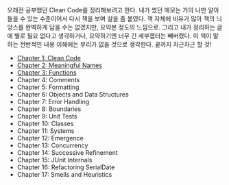 오래전 공부했던 Clean Code를 정리해보려고 한다. 내가 썼던 메모는 거의 나만 알아들을 수 있는 수준이어서 다시 책을 보며 살을 좀 붙였다. 책 자체에 비유가 많아 책의 늬앙스를 완벽하게 담을 수는 없겠지만, 요약본 정도의 느낌으로. 그리고 내가 정리하는 글에 별로 필요 없다고 생각하거나, 요약하기엔 너무 긴 세부챕터는 빼버렸다. 이 책이 말하는 전반적인 내용 이해에는 무리가 없을 것으로 생각한다. 끝까지 차근차근 할 것!

* [Chapter 1: Clean Code](Chapter1_Clean_Code.md)
* [Chapter 2: Meaningful Names](Chapter2_Meaningful_Names.md)
* [Chapter 3: Functions](Chapter3_Functions.md)
* Chapter 4: Comments
* Chapter 5: Formatting
* Chapter 6: Objects and Data Structures
* Chapter 7: Error Handling
* Chapter 8: Boundaries
* Chapter 9: Unit Tests
* Chapter 10: Classes
* Chapter 11: Systems
* Chapter 12: Emergence
* Chapter 13: Concurrency
* Chapter 14: Successive Refinement
* Chapter 15: JUnit Internals
* Chapter 16: Refactoring SerialDate
* Chapter 17: Smells and Heuristics
